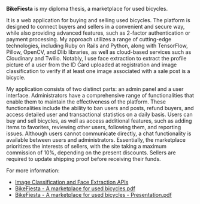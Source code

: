**BikeFiesta** is my diploma thesis, a marketplace for used bicycles.

It is a web application for buying and selling used bicycles. The platform is designed to connect buyers and sellers in a convenient and secure way, while also providing advanced features, such as 2-factor authentication or payment processing. My approach utilizes a range of cutting-edge technologies, including Ruby on Rails and Python, along with TensorFlow, Pillow, OpenCV, and Dlib libraries, as well as cloud-based services such as Cloudinary and Twilio. Notably, I use face extraction to extract the profile picture of a user from the ID Card uploaded at registration and image classification to verify if at least one image associated with a sale post is a bicycle.

My application consists of two distinct parts: an admin panel and a user interface. Administrators have a comprehensive range of functionalities that enable them to maintain the effectiveness of the platform. These functionalities include the ability to ban users and posts, refund buyers, and access detailed user and transactional statistics on a daily basis. Users can buy and sell bicycles, as well as access additional features, such as adding items to favorites, reviewing other users, following them, and reporting issues. Although users cannot communicate directly, a chat functionality is available between users and administrators. Essentially, the marketplace prioritizes the interests of sellers, with the site taking a maximum commission of 10%, depending on the present discounts. Sellers are required to update shipping proof before receiving their funds.

For more information:
- [Image Classification and Face Extraction APIs](https://github.com/pauladam2001/ImageClassificationAndExtractionAPI-DiplomaThesis)
- [BikeFiesta - A marketplace for used bicycles.pdf](https://github.com/pauladam2001/BikeFiesta-DiplomaThesis/files/12785265/Licenta.IE.ADAM.VA.PAUL-ADRIAN.pdf)
- [BikeFiesta - A marketplace for used bicycles - Presentation.pdf](https://github.com/pauladam2001/BikeFiesta-DiplomaThesis/files/12785269/BikeFiesta.-.A.marketplace.for.used.bicycles.-.Slides.pdf)
